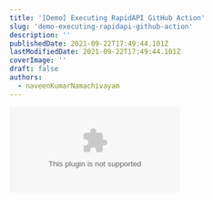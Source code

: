 ```yaml
---
title: '[Demo] Executing RapidAPI GitHub Action'
slug: 'demo-executing-rapidapi-github-action'
description: ''
publishedDate: 2021-09-22T17:49:44.101Z
lastModifiedDate: 2021-09-22T17:49:44.101Z
coverImage: ''
draft: false
authors:
  - naveenKumarNamachivayam
---
```


<Embed
  type="youtube"
  url="https://youtu.be/yCE7QvwG1-c?t=1239"
  title="[Demo] Executing RapidAPI GitHub Action"
/>

